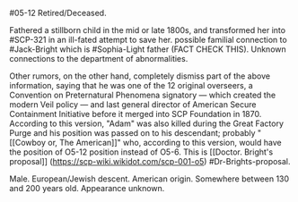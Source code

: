 #05-12
Retired/Deceased.

Fathered a stillborn child in the mid or late 1800s, and transformed her into #SCP-321 in an ill-fated attempt to save her. possible familial connection to #Jack-Bright which is #Sophia-Light father (FACT CHECK THIS). Unknown connections to the department of abnormalities.

Other rumors, on the other hand, completely dismiss part of the above information, saying that he was one of the 12 original overseers, a Convention on Preternatural Phenomena signatory — which created the modern Veil policy — and last general director of American Secure Containment Initiative before it merged into SCP Foundation in 1870. According to this version, "Adam" was also killed during the Great Factory Purge and his position was passed on to his descendant; probably "[[Cowboy or, The American]]" who, according to this version, would have the position of O5-12 position instead of O5-6. This is [[Doctor. Bright's proposal]] (https://scp-wiki.wikidot.com/scp-001-o5) #Dr-Brights-proposal.

Male. European/Jewish descent. American origin. Somewhere between 130 and 200 years old. Appearance unknown.